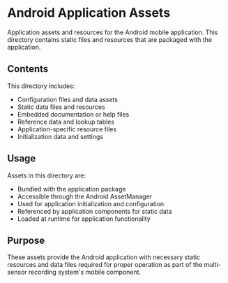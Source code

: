 # Android Application Assets

Application assets and resources for the Android mobile application. This directory contains static files and resources that are packaged with the application.

## Contents

This directory includes:
- Configuration files and data assets
- Static data files and resources
- Embedded documentation or help files
- Reference data and lookup tables
- Application-specific resource files
- Initialization data and settings

## Usage

Assets in this directory are:
- Bundled with the application package
- Accessible through the Android AssetManager
- Used for application initialization and configuration
- Referenced by application components for static data
- Loaded at runtime for application functionality

## Purpose

These assets provide the Android application with necessary static resources and data files required for proper operation as part of the multi-sensor recording system's mobile component.
